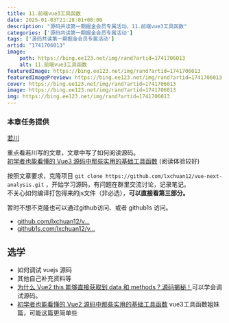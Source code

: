 ```yaml
---
title: 11.前端vue3工具函数
date: 2025-01-03T21:28:01+08:00
description: "源码共读第一期掘金会员专属活动，11.前端vue3工具函数"
categories: ['源码共读第一期掘金会员专属活动']
tags: ['源码共读第一期掘金会员专属活动']
artid: "1741706013"
image:
    path: https://bing.ee123.net/img/rand?artid=1741706013
    alt: 11.前端vue3工具函数
featuredImage: https://bing.ee123.net/img/rand?artid=1741706013
featuredImagePreview: https://bing.ee123.net/img/rand?artid=1741706013
cover: https://bing.ee123.net/img/rand?artid=1741706013
image: https://bing.ee123.net/img/rand?artid=1741706013
img: https://bing.ee123.net/img/rand?artid=1741706013
---
```


### 本章任务提供
[若川](https://juejin.cn/user/1415826704971918)

重点看若川写的文章，文章中写了如何阅读源码。  
[初学者也能看懂的 Vue3 源码中那些实用的基础工具函数](https://juejin.cn/post/6994976281053888519 "https://juejin.cn/post/6994976281053888519") (阅读体验较好)

按照文章要求，克隆项目 `git clone https://github.com/lxchuan12/vue-next-analysis.git` ，开始学习源码，有问题在群里交流讨论，记录笔记。  
不关心如何编译打包得来的js文件（非必选），**可以直接看第三部分。**

暂时不想不克隆也可以通过github访问、或者 github1s 访问。

-   [github.com/lxchuan12/v…](https://link.juejin.cn?target=https%3A%2F%2Fgithub.com%2Flxchuan12%2Fvue-next-analysis%2Ftree%2Fmaster%2Fmd%2Futils "https://github.com/lxchuan12/vue-next-analysis/tree/master/md/utils")
-   [github1s.com/lxchuan12/v…](https://link.juejin.cn?target=https%3A%2F%2Fgithub.com%2Flxchuan12%2Fvue-next-analysis%2Ftree%2Fmaster%2Fmd%2Futils "https://github.com/lxchuan12/vue-next-analysis/tree/master/md/utils")

## 选学

-   如何调试 vuejs 源码
-   其他自己补充资料等
-   [为什么 Vue2 this 能够直接获取到 data 和 methods ? 源码揭秘！](https://juejin.cn/post/7010920884789575711 "https://juejin.cn/post/7010920884789575711")可以学会调试源码。
-   [初学者也能看懂的 Vue2 源码中那些实用的基础工具函数](https://juejin.cn/post/7024276020731592741 "https://juejin.cn/post/7024276020731592741") vue3工具函数姐妹篇，可能这篇更简单些

